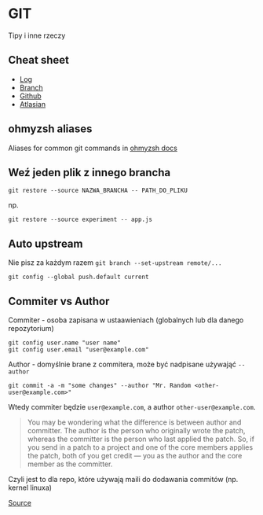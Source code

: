 # GIT

Tipy i inne rzeczy

## Cheat sheet

- [Log](https://elijahmanor.com/blog/git-log)
- [Branch](https://elijahmanor.com/blog/git-branch)
- [Github](assets/other/git/github-git-cheat.pdf)
- [Atlasian](assets/other/git/atlassian-git-cheat.pdf)

## ohmyzsh aliases

Aliases for common git commands in [ohmyzsh docs](https://github.com/ohmyzsh/ohmyzsh/wiki/Cheatsheet#git)

## Weź jeden plik z innego brancha

```
git restore --source NAZWA_BRANCHA -- PATH_DO_PLIKU
```

np.
```
git restore --source experiment -- app.js
```

## Auto upstream
Nie pisz za każdym razem
`git branch --set-upstream remote/...`

```
git config --global push.default current
```

## Commiter vs Author

Commiter - osoba zapisana w ustaawieniach (globalnych lub dla danego repozytorium)
```
git config user.name "user name"
git config user.email "user@example.com"
```

Author - domyślnie brane z commitera, może być nadpisane używająć `--author`
```
git commit -a -m "some changes" --author "Mr. Random <other-user@example.com>"
```

Wtedy commiter będzie `user@example.com`, a author `other-user@example.com`.

> You may be wondering what the difference is between author and committer. The author is the person who originally wrote the patch, whereas the committer is the person who last applied the patch. So, if you send in a patch to a project and one of the core members applies the patch, both of you get credit — you as the author and the core member as the committer.

Czyli jest to dla repo, które używają maili do dodawania commitów (np. kernel linuxa)

[Source](https://stackoverflow.com/questions/18750808/difference-between-author-and-committer-in-git)